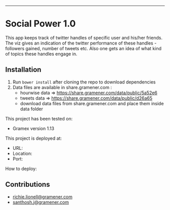 
--------------------------------------------------------------------------------

Social Power 1.0
================================================================================

This app keeps track of twitter handles of specific user and his/her friends.
The viz gives an indication of the twitter performance of these handles - followers gained, number of tweets etc.
Also one gets an idea of what kind of topics these handles engage in.


Installation
--------------------------------------------------------------------------------


1. Run `bower install` after cloning the repo to download dependencies
2. Data files are available in share.gramener.com :
   - hourwise data => https://share.gramener.com/data/public/5a52e6
   - tweets data => https://share.gramener.com/data/public/d26a65
   - download data files from share.gramener.com and place them inside data folder


This project has been tested on:

- Gramex version 1.13

This project is deployed at:

- URL:
- Location:
- Port:

How to deploy:


Contributions
--------------------------------------------------------------------------------

- richie.lionell@gramener.com
- santhosh.j@gramener.com